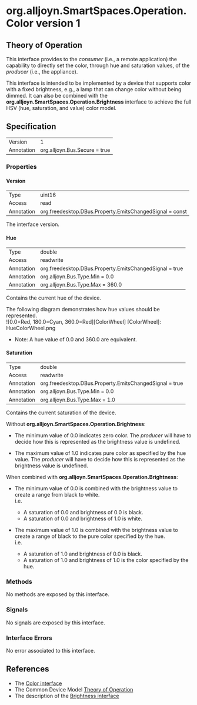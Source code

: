 # org.alljoyn.SmartSpaces.Operation.Color version 1

## Theory of Operation

This interface provides to the _consumer_ (i.e., a remote application) the
capability to directly set the color, through hue and saturation values, of the
_producer_ (i.e., the appliance).

This interface is intended to be implemented by a device that supports color with
a fixed brightness, e.g., a lamp that can change color without being dimmed.
It can also be combined with the **org.alljoyn.SmartSpaces.Operation.Brightness**
interface to achieve the full HSV (hue, saturation, and value) color model.


## Specification

|                       |                                                                       |
|-----------------------|-----------------------------------------------------------------------|
| Version               | 1                                                                     |
| Annotation            | org.alljoyn.Bus.Secure = true                                         |


### Properties

#### Version

|                       |                                                                       |
|-----------------------|-----------------------------------------------------------------------|
| Type                  | uint16                                                                |
| Access                | read                                                                  |
| Annotation            | org.freedesktop.DBus.Property.EmitsChangedSignal = const              |

The interface version.

#### Hue

|                       |                                                                       |
|-----------------------|-----------------------------------------------------------------------|
| Type                  | double                                                                |
| Access                | readwrite                                                             |
| Annotation            | org.freedesktop.DBus.Property.EmitsChangedSignal = true               |
| Annotation            | org.alljoyn.Bus.Type.Min = 0.0                                        |
| Annotation            | org.alljoyn.Bus.Type.Max = 360.0                                      |

Contains the current hue of the device.

The following diagram demonstrates how hue values should be represented.  
![0.0=Red, 180.0=Cyan, 360.0=Red][ColorWheel]
[ColorWheel]: HueColorWheel.png

 * Note: A hue value of 0.0 and 360.0 are equivalent.

#### Saturation

|                       |                                                                       |
|-----------------------|-----------------------------------------------------------------------|
| Type                  | double                                                                |
| Access                | readwrite                                                             |
| Annotation            | org.freedesktop.DBus.Property.EmitsChangedSignal = true               |
| Annotation            | org.alljoyn.Bus.Type.Min = 0.0                                        |
| Annotation            | org.alljoyn.Bus.Type.Max = 1.0                                        |

Contains the current saturation of the device.

Without **org.alljoyn.SmartSpaces.Operation.Brightness**:

 * The minimum value of 0.0 indicates zero color. The _producer_ will have to decide
   how this is represented as the brightness value is undefined.

 * The maximum value of 1.0 indicates pure color as specified by the hue value.
   The _producer_ will have to decide how this is represented as the brightness
   value is undefined.

When combined with **org.alljoyn.SmartSpaces.Operation.Brightness**:

 * The minimum value of 0.0 is combined with the brightness value to create a range
   from black to white.  
   i.e.  
    * A saturation of 0.0 and brightness of 0.0 is black.  
    * A saturation of 0.0 and brightness of 1.0 is white.  

 * The maximum value of 1.0 is combined with the brightness value to create a range
   of black to the pure color specified by the hue.  
   i.e.  
    * A saturation of 1.0 and brightness of 0.0 is black.  
    * A saturation of 1.0 and brightness of 1.0 is the color specified by the hue.  

### Methods

No methods are exposed by this interface.

### Signals

No signals are exposed by this interface.

### Interface Errors

No error associated to this interface.

## References

  * The [Color interface](Color-v1.xml)
  * The Common Device Model [Theory of Operation](/org.alljoyn.SmartSpaces/theory-of-operation-v2)
  * The description of the [Brightness interface](Brightness-v1)
